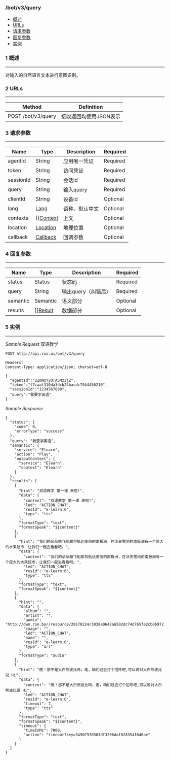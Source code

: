 ### \/bot\/v3\/query

* [概述](#1-概述)
* [URLs](#2-URLs)
* [请求参数](#3-请求参数)
* [回复参数](#4-回复参数)
* [实例](#5-实例)

### 1 概述

---

对输入的自然语言文本进行意图识别。

### 2 URLs

---

| Method | Definition |
| --- | --- |
| POST \/bot\/v3\/query | 接收返回均使用JSON表示 |

### 3 请求参数

---

| Name | Type | Description | Required |
| --- | --- | --- | --- |
| agentId | String | 应用唯一凭证 | Required |
| token | String | 访问凭证 | Required |
| sessionId | String | 会话id | Required |
| query | String | 输入query | Required |
| clientId | String | 设备id | Optional |
| lang | [Lang](/ApiReference/query/lang.md) | 语种，默认中文 | Optional |
| contexts | \[\][Context](/ApiReference/query/context.md) | 上文 | Optional |
| location | [Location](/ApiReference/query/location.md) | 地理位置 | Optional |
| callback | [Callback](/ApiReference/query/callback.md) | 回调参数 | Optional |

### 4 回复参数

---

| Name | Type | Description | Required |
| --- | --- | --- | --- |
| status | Status | 状态码 | Required |
| query | String | 输出query（纠错后） | Required |
| semantic | Semantic | 语义部分 | Optional |
| results | \[\][Result](/ApiReference/query/result.md) | 数据部分 | Optional |

### 5 实例

---

_Sample Request_
双语教学

```
POST http://api.ros.ai/bot/v3/query

Headers:
Content-Type: application/json; charset=utf-8

{
  "agentId":"2ZmNzYyOTA5MzJjZ",
  "token":"f7caaf310da3dcb24bacdc7944456210",
  "sessionId":"1234567890",
  "query":"我要学英语"
}
```

_Sample Response_

```
{
  "status": {
    "code": 0,
    "errorType": "success"
  },
  "query": "我要学英语",
  "semantic": {
    "service": "Elearn",
    "action": "Play",
    "outputContext": {
      "service": "Elearn",
      "context": "Elearn"
    }
  },
  "results": [
    {
      "hint": "双语教学 第一课 来啦!",
      "data": {
        "content": "双语教学 第一课 来啦!",
        "led": "ACTION_CHAT",
        "resId": "e-learn:6",
        "type": "tts"
      },
      "formatType": "text",
      "formatSpeak": "${content}"
    },
    {
      "hint": "我们的朵朵糖飞船即将抵达美丽的南极洲，在冰天雪地的南极洲有一个庞大的水果超市，让我们一起去看看吧。",
      "data": {
        "content": "我们的朵朵糖飞船即将抵达美丽的南极洲，在冰天雪地的南极洲有一个庞大的水果超市，让我们一起去看看吧。",
        "led": "ACTION_CHAT",
        "resId": "e-learn:6",
        "type": "tts"
      },
      "formatType": "text",
      "formatSpeak": "${content}"
    },
    {
      "hint": "",
      "data": {
        "album": "",
        "artist": "",
        "audio": "http://dwn.roo.bo//resource/20170224/3838e0642a6502dc74d765fe2cb0b972.mp3",
        "image": "",
        "led": "ACTION_CHAT",
        "name": "",
        "resId": "e-learn:6",
        "type": "url"
      },
      "formatType": "audio"
    },
    {
      "hint": "瞧！那不是大白熊波比吗，走，咱们过去打个招呼吧,可以说对大白熊波比说 Hi",
      "data": {
        "content": "瞧！那不是大白熊波比吗，走，咱们过去打个招呼吧,可以说对大白熊波比说 Hi",
        "led": "ACTION_CHAT",
        "resId": "e-learn:6",
        "timeout": 7,
        "type": "tts"
      },
      "formatType": "text",
      "formatSpeak": "${content}",
      "timeout": {
        "timeInMs": 7000,
        "action": "timeout?key=349079f0503df3206daf828354f646ae"
      }
    }
  ]
}
```

